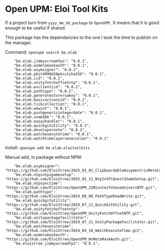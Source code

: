 # Open UPM: Eloi Tool Kits

If a project turn from `yyyy_mm_dd_package` to `OpenUPM_`
It means that it is good enough to be useful if shared.

This package has the dependancies to the one I took the time to publish on the manager.

Command: `openupm search be.elab`
```
    "be.elab.jimmyscreamfps": "0.0.1",
    "be.elab.wsmetamaskauth": "0.0.1",
    "be.elab.asymsigner": "0.0.1",
    "be.elab.pbit4096b58pkcs1sha256": "0.0.1",
    "be.elab.iid": "0.0.1",
    "be.elab.unityfetchoffsetntp": "0.0.1",
    "be.elab.wsclientiid": "0.0.1",
    "be.elab.pathtype": "0.0.1",
    "be.elab.generatestorersakey": "0.0.1",
    "be.elab.basicactioniid": "0.0.1",
    "be.elab.tickcollection": "0.0.1",
    "be.elab.wowint": "0.0.1",
    "be.elab.pushgenericintegerdate": "0.0.1",
    "be.elab.snam16k": "0.0.1",
    "be.elab.easyuhandler": "0.0.1",
    "be.elab.quickgitutility": "0.0.1",
    "be.elab.developernote": "0.0.1",
    "be.elab.watchexecutetime": "0.0.1",
    "be.elab.watchtimelayersexecution": "0.0.1"
```


Install: `openupm add be.elab.eloitoolkits`





Manual add, in package without NPM:
```
    "be.elab.asymsigner": "https://github.com/EloiStree/2025_01_01_ClipboardableAssymentricMetaCoasterUnity3D.git",
    "be.elab.ntpintpigamesetup": "https://github.com/EloiStree/2025_01_11_NtpIntPiQuest3GameSetup.git",
    "be.elab.ntpsynctime": "https://github.com/EloiStree/OpenUPM_22MinutesToSaveUniversNTP.git",
    "be.elab.pathtype": "https://github.com/EloiStree/2024_08_06_PathTypeReadWrite.git",
    "be.elab.quickgitutility": "https://github.com/EloiStree/2019_07_21_QuickGitUtility.git",
    "be.elab.unityfetchoffsetntp": "https://github.com/EloiStree/OpenUPM_UnityFetchOffsetNTP.git",
    "be.elab.unitypackagefacilitator": "https://github.com/EloiStree/2019_07_21_UnityPackageFacilitator.git",
    "be.elab.watchexecutetime": "https://github.com/EloiStree/2024_04_18_WatchExecuteTime.git",
    "be.elab.wsmetamaskauth": "https://github.com/EloiStree/OpenUPM_WsMetaMaskAuth.git",
    "be.eloistree.jimmyscreamfps": "0.0.1",
```
